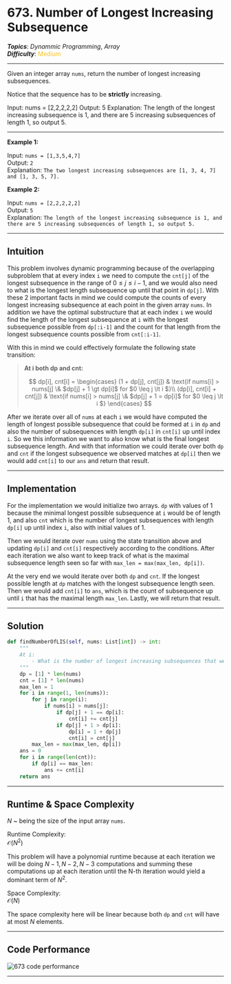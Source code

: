 # 673. Number of Longest Increasing Subsequence
***Topics***: *Dynammic Programming*, *Array*   
***Difficulty***: <span style="color: #fac31d;">Medium</span>
<!-- green: #46c6c2, yellow: #fac31d, red: #f8615c-->
---
Given an integer array `nums`, return the number of longest increasing subsequences.

Notice that the sequence has to be **strictly** increasing.

Input: nums = [2,2,2,2,2]
Output: 5
Explanation: The length of the longest increasing subsequence is 1, and there are 5 increasing subsequences of length 1, so output 5.

---
**Example 1:**  

Input: `nums = [1,3,5,4,7]`  
Output: `2`  
Explanation: `The two longest increasing subsequences are [1, 3, 4, 7] and [1, 3, 5, 7].`  

**Example 2:**  

Input: `nums = [2,2,2,2,2]`  
Output: `5`  
Explanation: `The length of the longest increasing subsequence is 1, and there are 5 increasing subsequences of length 1, so output 5.`  

---
## Intuition
This problem involves dynamic programming because of the overlapping subproblem that at every index `i` we need to compute the `cnt[j]` of the longest subsequence in the range of $0 \leq j \leq i - 1$, and we would also need to what is the longest length subsequence up until that point in `dp[j]`. With these 2 important facts in mind we could compute the counts of every longest increasing subsequence at each point in the given array `nums`. In addition we have the optimal substructure that at each index `i` we would find the length of the longest subsequence at `i` with the longest subsequence possible from `dp[:i-1]` and the count for that length from the longest subsequence counts possible from `cnt[:i-1]`.

With this in mind we could effectively formulate the following state transition:
> **At i both dp and cnt:**
> 
> $$
> dp[i], cnt[i] =
> \begin{cases}
> (1 + dp[j], cnt[j]) & \text{if nums[i] > nums[j] \& $dp[j] + 1 \gt dp[i]$ for $0 \leq j \lt i $}\\
> (dp[i], cnt[i] + cnt[j]) & \text{if nums[i] > nums[j] \& $dp[j] + 1 = dp[i]$ for $0 \leq j \lt i $}
> \end{cases}
> $$

After we iterate over all of `nums` at each `i` we would have computed the length of longest possible subsequence that could be formed at `i` in `dp` and also the number of subsequences with length `dp[i]` in `cnt[i]` up until index `i`. So we this information we want to also know what is the final longest subsequence length. And with that information we could iterate over both `dp` and `cnt` if the longest subsequence we observed matches at `dp[i]` then we would add `cnt[i]` to our `ans` and return that result.

---
## Implementation
For the implementation we would initialize two arrays. `dp` with values of 1 because the minimal longest possible subsequence at `i` would be of length 1, and also `cnt` which is the number of longest subsequences with length `dp[i]` up until index `i`, also with initial values of 1.

Then we would iterate over `nums` using the state transition above and updating `dp[i]` and `cnt[i]` respectively according to the conditions. After each iteration we also want to keep track of what is the maximal subsequence length seen so far with `max_len = max(max_len, dp[i])`.

At the very end we would iterate over both `dp` and `cnt`. If the longest possible length at `dp` matches with the longest subsequence length seen. Then we would add `cnt[i]` to `ans`, which is the count of subsequence up until `i` that has the maximal length `max_len`. Lastly, we will return that result.

---
## Solution
```python
def findNumberOfLIS(self, nums: List[int]) -> int:
    """
    At i:
        - What is the number of longest increasing subsequences that we could make up to i?
    """
    dp = [1] * len(nums)
    cnt = [1] * len(nums)
    max_len = 1
    for i in range(1, len(nums)):
        for j in range(i):
            if nums[i] > nums[j]:
                if dp[j] + 1 == dp[i]:
                    cnt[i] += cnt[j]
                if dp[j] + 1 > dp[i]:
                    dp[i] = 1 + dp[j]
                    cnt[i] = cnt[j]
        max_len = max(max_len, dp[i])
    ans = 0
    for i in range(len(cnt)):
        if dp[i] == max_len:
            ans += cnt[i]
    return ans
```
---
## Runtime & Space Complexity
$N$ ~ being the size of the input array `nums`.  

Runtime Complexity:  
$\mathcal{O}(N^2)$  

This problem will have a polynomial runtime because at each iteration we will be doing $N-1, N-2, N-3$ computations and summing these computations up at each iteration until the N-th iteration would yield a dominant term of $N^2$.

Space Complexity:  
$\mathcal{O}(N)$  

The space complexity here will be linear because both `dp` and `cnt` will have at most $N$ elements.

---
## Code Performance
![673 code performance](../../resources/code-performances/lc-673.png)

---